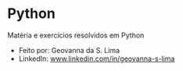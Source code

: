 # Python

Matéria e exercícios resolvidos em Python
* Feito por: Geovanna da S. Lima
* LinkedIn: www.linkedin.com/in/geovanna-s-lima

 
 
